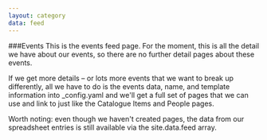 ```yaml
---
layout: category
data: feed
---
```

###Events
This is the events feed page. For the moment, this is all the detail we have about our events, so there are no further detail pages about these events. 

If we get more details – or lots more events that we want to break up differently, all we have to do is the events data, name, and template information into _config.yaml and we'll get a full set of pages that we can use and link to just like the Catalogue Items and People pages. 

Worth noting: even though we haven't created pages, the data from our spreadsheet entries is still available via the site.data.feed array. 